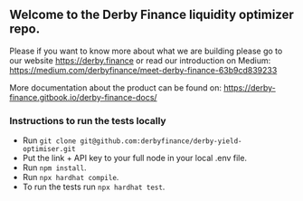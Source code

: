 ## Welcome to the Derby Finance liquidity optimizer repo. 

Please if you want to know more about what we are building please go to our website https://derby.finance or read our introduction on Medium: https://medium.com/derbyfinance/meet-derby-finance-63b9cd839233

More documentation about the product can be found on: https://derby-finance.gitbook.io/derby-finance-docs/

### Instructions to run the tests locally

- Run `git clone git@github.com:derbyfinance/derby-yield-optimiser.git`
- Put the link + API key to your full node in your local .env file.
- Run `npm install`.
- Run `npx hardhat compile`.
- To run the tests run `npx hardhat test`.